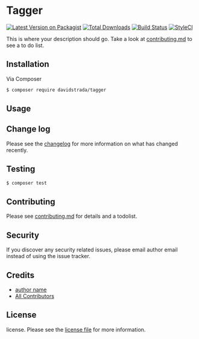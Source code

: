 # Tagger

[![Latest Version on Packagist][ico-version]][link-packagist]
[![Total Downloads][ico-downloads]][link-downloads]
[![Build Status][ico-travis]][link-travis]
[![StyleCI][ico-styleci]][link-styleci]

This is where your description should go. Take a look at [contributing.md](contributing.md) to see a to do list.

## Installation

Via Composer

``` bash
$ composer require davidstrada/tagger
```

## Usage

## Change log

Please see the [changelog](changelog.md) for more information on what has changed recently.

## Testing

``` bash
$ composer test
```

## Contributing

Please see [contributing.md](contributing.md) for details and a todolist.

## Security

If you discover any security related issues, please email author email instead of using the issue tracker.

## Credits

- [author name][link-author]
- [All Contributors][link-contributors]

## License

license. Please see the [license file](license.md) for more information.

[ico-version]: https://img.shields.io/packagist/v/davidstrada/tagger.svg?style=flat-square
[ico-downloads]: https://img.shields.io/packagist/dt/davidstrada/tagger.svg?style=flat-square
[ico-travis]: https://img.shields.io/travis/davidstrada/tagger/master.svg?style=flat-square
[ico-styleci]: https://styleci.io/repos/12345678/shield

[link-packagist]: https://packagist.org/packages/davidstrada/tagger
[link-downloads]: https://packagist.org/packages/davidstrada/tagger
[link-travis]: https://travis-ci.org/davidstrada/tagger
[link-styleci]: https://styleci.io/repos/12345678
[link-author]: https://github.com/davidstrada
[link-contributors]: ../../contributors
